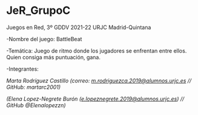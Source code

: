 # JeR_GrupoC
Juegos en Red, 3º GDDV 2021-22 URJC Madrid-Quintana

-Nombre del juego: BattleBeat

-Temática: Juego de ritmo donde los jugadores se enfrentan entre ellos. Quien consiga más puntuación, gana.

-Integrantes:

*Marta Rodríguez Castillo (correo: m.rodriguezca.2019@alumnos.urjc.es // GitHub: martarc2001)*
  
  
*(Elena Lopez-Negrete Burón (e.lopeznegrete.2019@alumnos.urjc.es) // GitHub @Elenalopezzn)*
